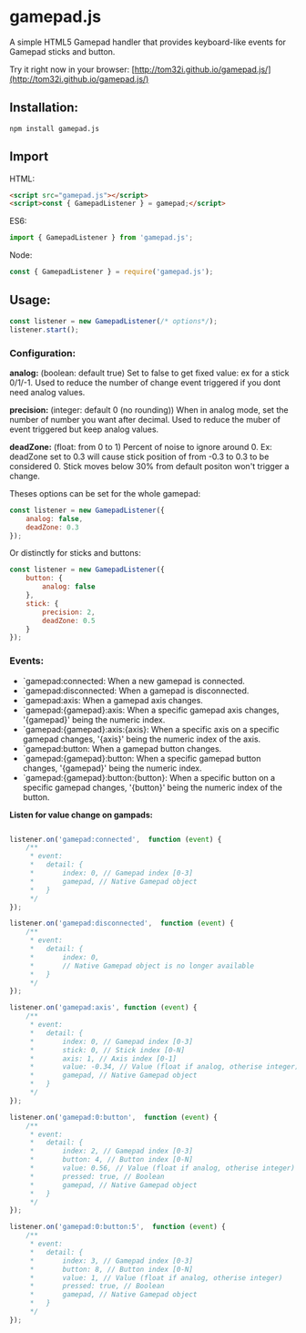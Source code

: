gamepad.js
================

A simple HTML5 Gamepad handler that provides keyboard-like events for Gamepad sticks and button.

Try it right now in your browser: [http://tom32i.github.io/gamepad.js/](http://tom32i.github.io/gamepad.js/)

## Installation:

    npm install gamepad.js

## Import

HTML:

```html
<script src="gamepad.js"></script>
<script>const { GamepadListener } = gamepad;</script>
```

ES6:

```javascript
import { GamepadListener } from 'gamepad.js';
```

Node:

```javascript
const { GamepadListener } = require('gamepad.js');
```

## Usage:

```javascript
const listener = new GamepadListener(/* options*/);
listener.start();
```

### Configuration:

__analog:__ (boolean: default true)
Set to false to get fixed value: ex for a stick 0/1/-1. Used to reduce the number of change event triggered if you dont need analog values.

__precision:__ (integer: default 0 (no rounding))
When in analog mode, set the number of number you want after decimal. Used to reduce the muber of event triggered but keep analog values.

__deadZone:__ (float: from 0 to 1)
Percent of noise to ignore around 0.
Ex: deadZone set to 0.3 will cause stick position of from -0.3 to 0.3 to be considered 0.
Stick moves below 30% from default positon won't trigger a change.

Theses options can be set for the whole gamepad:

```javascript
const listener = new GamepadListener({
    analog: false,
    deadZone: 0.3
});
```

Or distinctly for sticks and buttons:

```javascript
const listener = new GamepadListener({
    button: {
        analog: false
    },
    stick: {
        precision: 2,
        deadZone: 0.5
    }
});
```

### Events:

* `gamepad:connected: When a new gamepad is connected.
* `gamepad:disconnected: When a gamepad is disconnected.
* `gamepad:axis: When a gamepad axis changes.
* `gamepad:{gamepad}:axis: When a specific gamepad axis changes, '{gamepad}' being the numeric index.
* `gamepad:{gamepad}:axis:{axis}: When a specific axis on a specific gamepad changes, '{axis}' being the numeric index of the axis.
* `gamepad:button: When a gamepad button changes.
* `gamepad:{gamepad}:button: When a specific gamepad button changes, '{gamepad}' being the numeric index.
* `gamepad:{gamepad}:button:{button}: When a specific button on a specific gamepad changes, '{button}' being the numeric index of the button.

__Listen for value change on gampads:__

```javascript

listener.on('gamepad:connected',  function (event) {
    /**
     * event:
     *   detail: {
     *       index: 0, // Gamepad index [0-3]
     *       gamepad, // Native Gamepad object
     *   }
     */
});

listener.on('gamepad:disconnected',  function (event) {
    /**
     * event:
     *   detail: {
     *       index: 0,
     *       // Native Gamepad object is no longer available
     *   }
     */
});

listener.on('gamepad:axis', function (event) {
    /**
     * event:
     *   detail: {
     *       index: 0, // Gamepad index [0-3]
     *       stick: 0, // Stick index [0-N]
     *       axis: 1, // Axis index [0-1]
     *       value: -0.34, // Value (float if analog, otherise integer)
     *       gamepad, // Native Gamepad object
     *   }
     */
});

listener.on('gamepad:0:button',  function (event) {
    /**
     * event:
     *   detail: {
     *       index: 2, // Gamepad index [0-3]
     *       button: 4, // Button index [0-N]
     *       value: 0.56, // Value (float if analog, otherise integer)
     *       pressed: true, // Boolean
     *       gamepad, // Native Gamepad object
     *   }
     */
});

listener.on('gamepad:0:button:5',  function (event) {
    /**
     * event:
     *   detail: {
     *       index: 3, // Gamepad index [0-3]
     *       button: 8, // Button index [0-N]
     *       value: 1, // Value (float if analog, otherise integer)
     *       pressed: true, // Boolean
     *       gamepad, // Native Gamepad object
     *   }
     */
});
```
